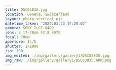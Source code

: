 ```yaml
---
title: DSC03835.jpg
location: Geneva, Switzerland
layout: photo-vertical.njk
datetime_taken: "2024:03:23 14:28:02"
camera: SONY ILCE-6400
lens: E 17-70mm F2.8 B070
focal: 70mm
aperture: 14/5
shutter: 1/2000
iso: 100
img_edited: ./img/gallery/gallery1/DSC03835.jpg
img_raw: ./img/gallery/gallery1/DSC03835.ARW.png
---
```

